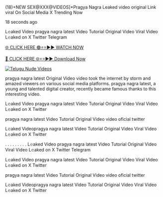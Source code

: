 (18)+NEW SEX@XXX@VIDEOS]*Pragya Nagra Leaked video original Link viral On Social Media X Trending Now

18 seconds ago

L𝚎aked Video pragya nagra latest Video Tutorial Original Video Viral Video L𝚎aked on X Twitter Telegram

[🌐 CLICK HERE 🟢==►► WATCH NOW](https://macqueen-enjoy-your-night.blogspot.com/2024/12/github.html)

[🔴 CLICK HERE 🌐==►► Download Now](https://macqueen-enjoy-your-night.blogspot.com/2024/12/github.html)

[![Telugu Nude Videos](https://i.imgur.com/dJHk4Zq.gif)](https://macqueen-enjoy-your-night.blogspot.com/2024/12/github.html)

pragya nagra latest Original Video video took the internet by storm and amazed viewers on various social media platforms. pragya nagra latest, a young and talented digital creator, recently became famous thanks to this interesting video.

L𝚎aked Video pragya nagra latest Video Tutorial Original Video Viral Video L𝚎aked on X Twitter

pragya nagra latest Video Tutorial Original Video video oficial twitter

L𝚎aked Videopragya nagra latest Video Tutorial Original Video Viral Video L𝚎aked on X Twitter

. . . . . . . . . L𝚎aked Video pragya nagra latest Video Tutorial Original Video Viral Video L𝚎aked on X Twitter Telegram

L𝚎aked Video pragya nagra latest Video Tutorial Original Video Viral Video L𝚎aked on X Twitter

pragya nagra latest Video Tutorial Original Video video oficial twitter

L𝚎aked Videopragya nagra latest Video Tutorial Original Video Viral Video L𝚎aked on X Twitter